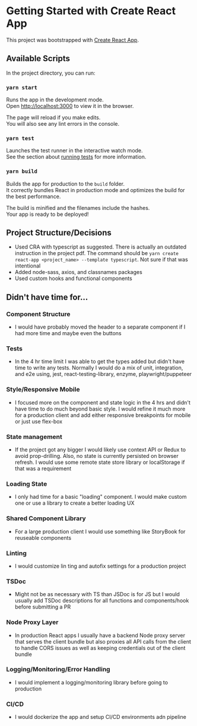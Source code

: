 # Getting Started with Create React App

This project was bootstrapped with [Create React App](https://github.com/facebook/create-react-app).

## Available Scripts

In the project directory, you can run:

### `yarn start`

Runs the app in the development mode.\
Open [http://localhost:3000](http://localhost:3000) to view it in the browser.

The page will reload if you make edits.\
You will also see any lint errors in the console.

### `yarn test`

Launches the test runner in the interactive watch mode.\
See the section about [running tests](https://facebook.github.io/create-react-app/docs/running-tests) for more information.

### `yarn build`

Builds the app for production to the `build` folder.\
It correctly bundles React in production mode and optimizes the build for the best performance.

The build is minified and the filenames include the hashes.\
Your app is ready to be deployed!


## Project Structure/Decisions
- Used CRA with typescript as suggested. There is actually an outdated instruction in the project pdf. The command should be `yarn create react-app <project_name> --template typescript`. Not sure if that was intentional
- Added node-sass, axios, and classnames packages
- Used custom hooks and functional components

## Didn't have time for...

### Component Structure
- I would have probably moved the header to a separate component if I had more time and maybe even the buttons
### Tests
- In the 4 hr time limit I was able to get the types added but didn't have time to write any tests. Normally I would do a mix of unit, integration, and e2e using, jest, react-testing-library,  enzyme, playwright/puppeteer

### Style/Responsive Mobile
- I focused more on the component and state logic in the 4 hrs and didn't have time to do much beyond basic style. I would refine it much more for a production client and add either responsive breakpoints for mobile or just use flex-box

### State management
- If the project got any bigger I would likely use context API or Redux to avoid prop-drilling. Also, no state is currently persisted on browser refresh. I would use some remote state store library or localStorage if that was a requirement

### Loading State
- I only had time for a basic "loading" component. I would make custom one or use a library to create a better loading UX
### Shared Component Library
- For a large production client I would use something like StoryBook for reuseable components
### Linting
- I would customize lin ting and autofix settings for a production project

### TSDoc
- Might not be as necessary with TS than JSDoc is for JS but I would usually add TSDoc descriptions for all functions and components/hook before submitting a PR
### Node Proxy Layer
- In production React apps I usually have a backend Node proxy server that serves the client bundle but also proxies all API calls from the client to handle CORS issues as well as keeping credentials out of the client bundle

### Logging/Monitoring/Error Handling
- I would implement a logging/monitoring library before going to production

### CI/CD
- I would dockerize the app and setup CI/CD environments adn pipeline

